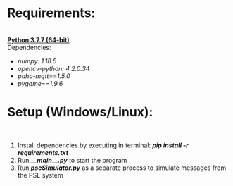 <h1><b>Requirements:</b></h1><br>
<b><a href="https://www.python.org/downloads/release/python-377/">Python 3.7.7 (64-bit)</a></b><br>
Dependencies:
<i>
    <ul>
        <li>numpy: 1.18.5</li>
        <li>opencv-python: 4.2.0.34</li>
        <li>paho-mqtt==1.5.0</li>
        <li>pygame==1.9.6</li>
    </ul>
</i>
<h1><b>Setup (Windows/Linux):</b></h1><br>
<ol>
    <li>Install dependencies by executing in terminal:
	<b><i>pip install -r requirements.txt</i></b></li>
    <li>Run <b><i>__main__.py</i></b> to start the program</li>
    <li>Run <b><i>pseSimulator.py</i></b> as a separate process to simulate messages from the PSE system</li>
</ol>
